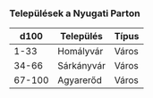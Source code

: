 ﻿
### Települések a Nyugati Parton

| d100 | Település | Típus |
| ---- | --------- | ----- |
| 1-33 | Homályvár | Város |
| 34-66 | Sárkányvár | Város |
| 67-100 | Agyarerőd | Város |
